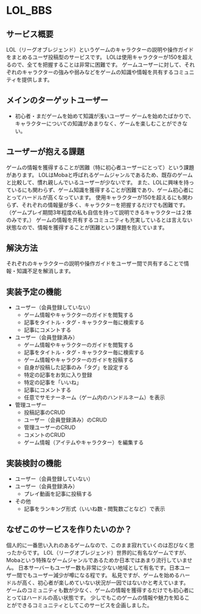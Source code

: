 # LOL_BBS
## **サービス概要**
LOL（リーグオブレジェンド）というゲームのキャラクターの説明や操作ガイドをまとめるユーザ投稿型のサービスです。
LOLは使用キャラクターが150を超えるので、全てを把握することは非常に困難です。
ゲームユーザーに対して、それぞれのキャラクターの強みや弱みなどをゲームの知識や情報を共有するコミュニティを提供します。

## **メインのターゲットユーザー**
- 初心者・まだゲームを始めて知識が浅いユーザー
ゲームを始めたばかりで、キャラクターについての知識があまりなく、ゲームを楽しむことができない。

## **ユーザーが抱える課題**
ゲームの情報を獲得することが困難（特に初心者ユーザーにとって）という課題があります。
LOLはMobaと呼ばれるゲームジャンルであるため、既存のゲームと比較して、慣れ親しんでいるユーザーが少ないです。
また、LOLに興味を持っているにも関わらず、ゲーム知識を獲得することが困難であり、ゲーム初心者にとってハードルが高くなっています。
使用キャラクターが150を超えるにも関わらず、それぞれの情報量が多く、キャラクターを把握するだけでも困難です。
（ゲームプレイ期間3年程度の私も自信を持って説明できるキャラクターは２体のみです。）
ゲームの情報を共有するコミュニティも充実しているとは言えない状態なので、情報を獲得することが困難という課題を抱えています。

## **解決方法**
それぞれのキャラクターの説明や操作ガイドをユーザー間で共有することで情報・知識不足を解消します。

## **実装予定の機能**
- ユーザー（会員登録していない）
    - ゲーム情報やキャラクターのガイドを閲覧する
    - 記事をタイトル・タグ・キャラクター毎に検索する
    - 記事にコメントする
- ユーザー（会員登録済み）
    - ゲーム情報やキャラクターのガイドを閲覧する
    - 記事をタイトル・タグ・キャラクター毎に検索する
    - ゲーム情報やキャラクターのガイドを投稿する
    - 自身が投稿した記事のみ「タグ」を設定する
    - 特定の記事をお気に入り登録
    - 特定の記事を「いいね」
    - 記事にコメントする
    - 任意でサモナーネーム（ゲーム内のハンドルネーム）を表示
- 管理ユーザー
    - 投稿記事のCRUD
    - ユーザー（会員登録済み）のCRUD
    - 管理ユーザーのCRUD
    - コメントのCRUD
    - ゲーム情報（アイテムやキャラクター）を編集する

## 実装検討の機能
- ユーザー（会員登録していない）
- ユーザー（会員登録済み）
    - プレイ動画を記事に投稿する
- その他
    - 記事をランキング形式（いいね数・閲覧数ごとなど）で表示

## **なぜこのサービスを作りたいのか？**
個人的に一番思い入れのあるゲームなので、このまま寂れていくのは忍びなく思ったからです。
LOL（リーグオブレジェンド）世界的に有名なゲームですが、Mobaという特殊なゲームジャンルであるためか日本ではあまり流行していません。
日本サーバーもユーザー数も非常に少ない地域として有名です。日本ユーザー間でもユーザー減少が噂になる程です。
私見ですが、ゲームを始めるハードルが高く、初心者が楽しめていない状況が一因ではないかと考えています。
ゲームのコミュニティも数が少なく、ゲームの情報を獲得するだけでも初心者にとってはハードルの高い状態です。
少しでもこのゲームの情報や魅力を知ることができるコミュニティとしてこのサービスを企画しました。